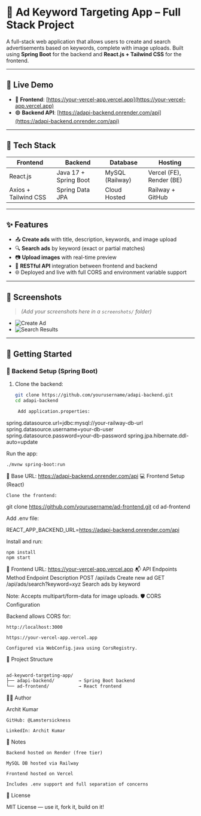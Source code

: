 # 🎯 Ad Keyword Targeting App – Full Stack Project

A full-stack web application that allows users to create and search advertisements based on keywords, complete with image uploads. Built using **Spring Boot** for the backend and **React.js + Tailwind CSS** for the frontend.

---

## 🔗 Live Demo

- 🔵 **Frontend**: [https://your-vercel-app.vercel.app](https://your-vercel-app.vercel.app)
- 🟢 **Backend API**: [https://adapi-backend.onrender.com/api](https://adapi-backend.onrender.com/api)

---

## 🧰 Tech Stack

| Frontend            | Backend             | Database          | Hosting           |
|---------------------|---------------------|-------------------|-------------------|
| React.js            | Java 17 + Spring Boot | MySQL (Railway)   | Vercel (FE), Render (BE) |
| Axios + Tailwind CSS| Spring Data JPA     | Cloud Hosted      | Railway + GitHub  |

---

## ✨ Features

- 📤 **Create ads** with title, description, keywords, and image upload
- 🔍 **Search ads** by keyword (exact or partial matches)
- 📷 **Upload images** with real-time preview
- 🔗 **RESTful API** integration between frontend and backend
- 🌐 Deployed and live with full CORS and environment variable support

---

## 📸 Screenshots

> _(Add your screenshots here in a `screenshots/` folder)_

- ![Create Ad](screenshots/create-ad.png)
- ![Search Results](screenshots/search-results.png)

---

## 🚀 Getting Started

### 🔧 Backend Setup (Spring Boot)

1. Clone the backend:
   ```bash
   git clone https://github.com/yourusername/adapi-backend.git
   cd adapi-backend

    Add application.properties:

spring.datasource.url=jdbc:mysql://your-railway-db-url
spring.datasource.username=your-db-user
spring.datasource.password=your-db-password
spring.jpa.hibernate.ddl-auto=update

Run the app:

    ./mvnw spring-boot:run

📍 Base URL: https://adapi-backend.onrender.com/api
💻 Frontend Setup (React)

    Clone the frontend:

git clone https://github.com/yourusername/ad-frontend.git
cd ad-frontend

Add .env file:

REACT_APP_BACKEND_URL=https://adapi-backend.onrender.com/api

Install and run:

    npm install
    npm start

📍 Frontend URL: https://your-vercel-app.vercel.app
📬 API Endpoints
Method	Endpoint	Description
POST	/api/ads	Create new ad
GET	/api/ads/search?keyword=xyz	Search ads by keyword

Note: Accepts multipart/form-data for image uploads.
🛡️ CORS Configuration

Backend allows CORS for:

    http://localhost:3000

    https://your-vercel-app.vercel.app

    Configured via WebConfig.java using CorsRegistry.

🧠 Project Structure
```bash

ad-keyword-targeting-app/
├── adapi-backend/         → Spring Boot backend
└── ad-frontend/           → React frontend
```
🧑‍💻 Author

Archit Kumar

    GitHub: @Lamstersickness

    LinkedIn: Archit Kumar

📌 Notes

    Backend hosted on Render (free tier)

    MySQL DB hosted via Railway

    Frontend hosted on Vercel

    Includes .env support and full separation of concerns

📄 License

MIT License — use it, fork it, build on it!
